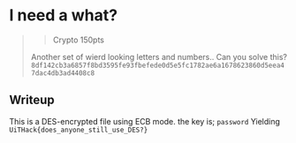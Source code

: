 # I need a what?

> > Crypto 150pts
>
> Another set of wierd looking letters and numbers.. Can you solve this?
>     ```8df142cb3a6857f8bd3595fe93fbefede0d5e5fc1782ae6a1678623860d5eea47dac4db3ad4408c8```

## Writeup

This is a DES-encrypted file using ECB mode.
the key is; `password` 
Yielding `UiTHack{does_anyone_still_use_DES?}`